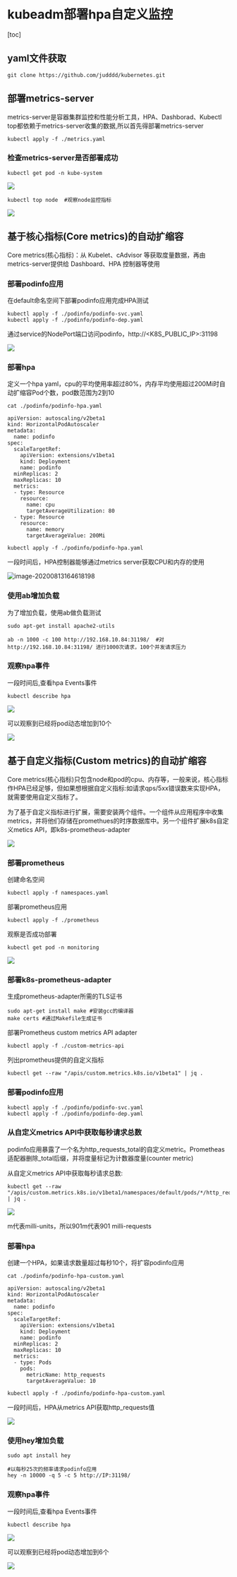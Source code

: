 # kubeadm部署hpa自定义监控

[toc]

## yaml文件获取

```
git clone https://github.com/judddd/kubernetes.git
```



## 部署metrics-server

metrics-server是容器集群监控和性能分析工具，HPA、Dashborad、Kubectl top都依赖于metrics-server收集的数据,所以首先得部署metrics-server

```
kubectl apply -f ./metrics.yaml
```

### 检查metrics-server是否部署成功

```
kubectl get pod -n kube-system
```

![](https://pic.downk.cc/item/5f34f2bf14195aa59444418d.jpg)

```
kubectl top node  #观察node监控指标
```

![](https://pic.downk.cc/item/5f34f1be14195aa59443cf1d.jpg)



## 基于核心指标(Core metrics)的自动扩缩容

Core metrics(核心指标)：从 Kubelet、cAdvisor 等获取度量数据，再由metrics-server提供给 Dashboard、HPA 控制器等使用

### 部署podinfo应用

在default命名空间下部署podinfo应用完成HPA测试

```
kubectl apply -f ./podinfo/podinfo-svc.yaml
kubectl apply -f ./podinfo/podinfo-dep.yaml
```

通过service的NodePort端口访问podinfo，http://<K8S_PUBLIC_IP>:31198

![](https://pic.downk.cc/item/5f34fd0514195aa594472d8c.jpg)

### 部署hpa

定义一个hpa yaml，cpu的平均使用率超过80%，内存平均使用超过200Mi时自动扩缩容Pod个数，pod数范围为2到10

```
cat ./podinfo/podinfo-hpa.yaml

apiVersion: autoscaling/v2beta1
kind: HorizontalPodAutoscaler
metadata:
  name: podinfo
spec:
  scaleTargetRef:
    apiVersion: extensions/v1beta1
    kind: Deployment
    name: podinfo
  minReplicas: 2
  maxReplicas: 10
  metrics:
  - type: Resource
    resource:
      name: cpu
      targetAverageUtilization: 80
  - type: Resource
    resource:
      name: memory
      targetAverageValue: 200Mi

kubectl apply -f ./podinfo/podinfo-hpa.yaml
```

一段时间后，HPA控制器能够通过metrics server获取CPU和内存的使用

![image-20200813164618198](C:\Users\hh\AppData\Roaming\Typora\typora-user-images\image-20200813164618198.png)

### 使用ab增加负载

为了增加负载，使用ab做负载测试

```
sudo apt-get install apache2-utils

ab -n 1000 -c 100 http://192.168.10.84:31198/  #对http://192.168.10.84:31198/ 进行1000次请求，100个并发请求压力
```

### 观察hpa事件

一段时间后,查看hpa Events事件

```
kubectl describe hpa
```

![](https://pic.downk.cc/item/5f34ffaf14195aa59447e966.jpg)

可以观察到已经将pod动态增加到10个

![](https://pic.downk.cc/item/5f35001814195aa594480da6.jpg)





## 基于自定义指标(Custom metrics)的自动扩缩容

Core metrics(核心指标)只包含node和pod的cpu、内存等，一般来说，核心指标作HPA已经足够，但如果想根据自定义指标:如请求qps/5xx错误数来实现HPA，就需要使用自定义指标了。

为了基于自定义指标进行扩展，需要安装两个组件。一个组件从应用程序中收集metrics，并将他们存储在promethues的时序数据库中。另一个组件扩展k8s自定义metics API，即k8s-prometheus-adapter

![](https://pic.downk.cc/item/5f3501d614195aa59448b438.jpg)

### 部署prometheus

创建命名空间

```
kubectl apply -f namespaces.yaml
```

部署prometheus应用

```
kubectl apply -f ./prometheus
```

观察是否成功部署

```
kubectl get pod -n monitoring
```

![](https://pic.downk.cc/item/5f3503a614195aa59449654e.jpg)

### 部署k8s-prometheus-adapter

生成prometheus-adapter所需的TLS证书

```
sudo apt-get install make #安装gcc的编译器
make certs #通过Makefile生成证书
```

部署Prometheus custom metrics API adapter

```
kubectl apply -f ./custom-metrics-api
```

列出prometheus提供的自定义指标

```
kubectl get --raw "/apis/custom.metrics.k8s.io/v1beta1" | jq .
```

### 部署podinfo应用

```
kubectl apply -f ./podinfo/podinfo-svc.yaml
kubectl apply -f ./podinfo/podinfo-dep.yaml
```

### 从自定义metrics API中获取每秒请求总数

podinfo应用暴露了一个名为http_requests_total的自定义metric。Prometheas适配器删除_total后缀，并将度量标记为计数器度量(counter metric)

从自定义metrics API中获取每秒请求总数:

```
kubectl get --raw "/apis/custom.metrics.k8s.io/v1beta1/namespaces/default/pods/*/http_requests" | jq .
```

![](https://pic.downk.cc/item/5f36009514195aa5948709b3.jpg)

m代表milli-units，所以901m代表901 milli-requests

### 部署hpa

创建一个HPA，如果请求数量超过每秒10个，将扩容podinfo应用

```
cat ./podinfo/podinfo-hpa-custom.yaml

apiVersion: autoscaling/v2beta1
kind: HorizontalPodAutoscaler
metadata:
  name: podinfo
spec:
  scaleTargetRef:
    apiVersion: extensions/v1beta1
    kind: Deployment
    name: podinfo
  minReplicas: 2
  maxReplicas: 10
  metrics:
  - type: Pods
    pods:
      metricName: http_requests
      targetAverageValue: 10

kubectl apply -f ./podinfo/podinfo-hpa-custom.yaml
```

一段时间后，HPA从metrics API获取http_requests值

![](https://pic.downk.cc/item/5f36019414195aa594874db2.jpg)

### 使用hey增加负载

```
sudo apt install hey

#以每秒25次的频率请求podinfo应用
hey -n 10000 -q 5 -c 5 http://IP:31198/
```

### 观察hpa事件

一段时间后,查看hpa Events事件

```
kubectl describe hpa
```

![](https://pic.downk.cc/item/5f3607f614195aa594893697.jpg)

可以观察到已经将pod动态增加到6个

![](https://pic.downk.cc/item/5f36083114195aa594895acc.jpg)

